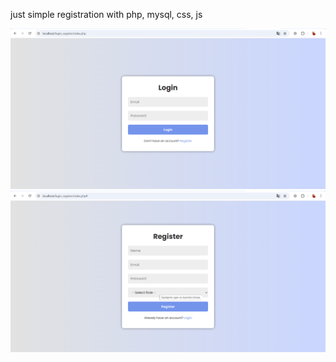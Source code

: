 just simple registration with php, mysql, css, js

![alt text](https://github.com/setuaz1/PHP_Login-Register/blob/main/ProjectImgs/2025-07-01_13-55-19.png)
![alt text](https://github.com/setuaz1/PHP_Login-Register/blob/main/ProjectImgs/2025-07-01_13-56-24.png)
